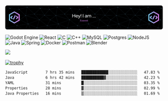 ![Header](./github-header-image.png)


![Godot Engine](https://img.shields.io/badge/GODOT-%23FFFFFF.svg?style=for-the-badge&logo=godot-engine)
![React](https://img.shields.io/badge/react-%2320232a.svg?style=for-the-badge&logo=react&logoColor=%2361DAFB)
![C](https://img.shields.io/badge/c-%2300599C.svg?style=for-the-badge&logo=c&logoColor=white)
![C++](https://img.shields.io/badge/c++-%2300599C.svg?style=for-the-badge&logo=c%2B%2B&logoColor=white)
![MySQL](https://img.shields.io/badge/mysql-4479A1.svg?style=for-the-badge&logo=mysql&logoColor=white)
![Postgres](https://img.shields.io/badge/postgres-%23316192.svg?style=for-the-badge&logo=postgresql&logoColor=white)
![NodeJS](https://img.shields.io/badge/node.js-6DA55F?style=for-the-badge&logo=node.js&logoColor=white)
![Java](https://img.shields.io/badge/java-%23ED8B00.svg?style=for-the-badge&logo=openjdk&logoColor=white)
![Spring](https://img.shields.io/badge/spring-%236DB33F.svg?style=for-the-badge&logo=spring&logoColor=white)
![Docker](https://img.shields.io/badge/docker-%230db7ed.svg?style=for-the-badge&logo=docker&logoColor=white)
![Postman](https://img.shields.io/badge/Postman-FF6C37?style=for-the-badge&logo=postman&logoColor=white)
![Blender](https://img.shields.io/badge/blender-%23F5792A.svg?style=for-the-badge&logo=blender&logoColor=white) 

![](https://komarev.com/ghpvc/?username=Esternit&color=blue)



  [![trophy](https://github-profile-trophy.vercel.app/?username=Esternit&theme=onedark)](https://github.com/ryo-ma/github-profile-trophy)




<!--START_SECTION:activity-->
<!--END_SECTION:activity-->
<!--START_SECTION:waka-->

```txt
JavaScript        7 hrs 35 mins   ████████████░░░░░░░░░░░░░   47.83 %
Java              6 hrs 42 mins   ██████████▓░░░░░░░░░░░░░░   42.23 %
YAML              31 mins         █░░░░░░░░░░░░░░░░░░░░░░░░   03.35 %
Properties        28 mins         ▓░░░░░░░░░░░░░░░░░░░░░░░░   02.99 %
Java Properties   16 mins         ▒░░░░░░░░░░░░░░░░░░░░░░░░   01.69 %
```

<!--END_SECTION:waka-->
<!--
**Esternit/Esternit** is a ✨ _special_ ✨ repository because its `README.md` (this file) appears on your GitHub profile.

Here are some ideas to get you started:

- 🔭 I’m currently working on ...
- 🌱 I’m currently learning ...
- 👯 I’m looking to collaborate on ...
- 🤔 I’m looking for help with ...
- 💬 Ask me about ...
- 📫 How to reach me: ...
- 😄 Pronouns: ...
- ⚡ Fun fact: ...
-->
